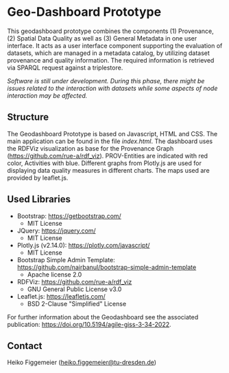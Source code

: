 # Geo-Dashboard Prototype

This geodashboard prototype combines the components (1) Provenance, (2) Spatial Data Quality as well as (3) General Metadata in one user interface. It acts as a user interface component supporting the evaluation of datasets, which are managed in a metadata catalog, by utilizing dataset provenance and quality information. The required information is retrieved via SPARQL request against a triplestore.

_Software is still under development. During this phase, there might be issues related to the interaction with datasets while some aspects of node interaction may be affected._

## Structure

The Geodashboard Prototype is based on Javascript,  HTML and CSS. The main application can be found in the file _index.html_. The dashboard uses the RDFViz visualization as base for the Provenance Graph (https://github.com/rue-a/rdf_viz). PROV-Entities are indicated with red color, Activities with blue.
Different graphs from Plotly.js are used for displaying data quality measures in different charts. The maps used are provided by leaflet.js.

## Used Libraries

- Bootstrap: https://getbootstrap.com/
	- MIT License
- JQuery: https://jquery.com/
	- MIT License
- Plotly.js (v2.14.0): https://plotly.com/javascript/
	- MIT License
- Bootstrap Simple Admin Template: https://github.com/nairbanul/bootstrap-simple-admin-template
	- Apache license 2.0
- RDFViz: https://github.com/rue-a/rdf_viz
	- GNU General Public License v3.0
- Leaflet.js: https://leafletjs.com/
	-  BSD 2-Clause "Simplified" License
	
For further information about the Geodashboard see the associated publication: https://doi.org/10.5194/agile-giss-3-34-2022.

## Contact
Heiko Figgemeier (heiko.figgemeier@tu-dresden.de)
